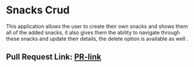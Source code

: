 # Snacks Crud
This application allows the user to create their own snacks and shows them all of the added snacks, it also gives them the ability to navigate through these snacks and update their details, the delete option is available as well .

## Pull Request Link: [PR-link]()